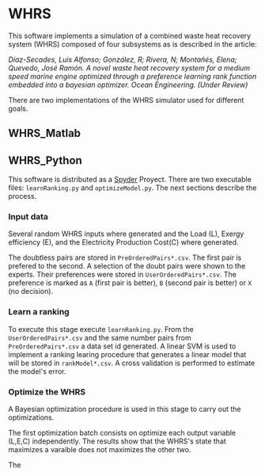 # WHRS
This software implements a simulation of a combined waste heat recovery system (WHRS) composed of four subsystems as is described in the article:</p>

_Díaz-Secades, Luis Alfonso; González, R; Rivera, N; Montañés, Elena; Quevedo, José Ramón. A novel waste heat recovery system for a medium speed marine engine optimized through a preference learning rank function embedded into a bayesian optimizer. Ocean Engineering. (Under Review)_

There are two implementations of the WHRS simulator used for different goals.

## WHRS_Matlab

## WHRS_Python
This software is distributed as a [Spyder](https://www.spyder-ide.org/) Proyect.
There are two executable files: `learnRanking.py` and `optimizeModel.py`.
The next sections describe the process.

### Input data
Several random WHRS inputs where generated and the Load (L), Exergy efficiency (E), and the Electricity Production Cost(C) where generated.

The doubtless pairs are stored in `PreOrderedPairs*.csv`. The first pair is prefered to the second.
A selection of the doubt pairs were shown to the experts. Their preferences were stored in `UserOrderedPairs*.csv`. The preference is marked as `A` (first pair is better), `B` (second pair is better) or `X` (no decision).

### Learn a ranking
To execute this stage execute `learnRanking.py`.
From the `UserOrderedPairs*.csv` and the same number pairs from `PreOrderedPairs*.csv` a data set id generated.
A linear SVM is used to implement a ranking learing procedure that generates a linear model that will be stored in `rankModel*.csv`.
A cross validation is performed to estimate the model's error.

### Optimize the WHRS
A Bayesian optimization procedure is used in this stage to carry out the optimizations.

The first optimization batch consists on optimize each output variable (L,E,C) independently. The results show that the WHRS's state that maximizes a varaible does not maximizes the other two.

The
